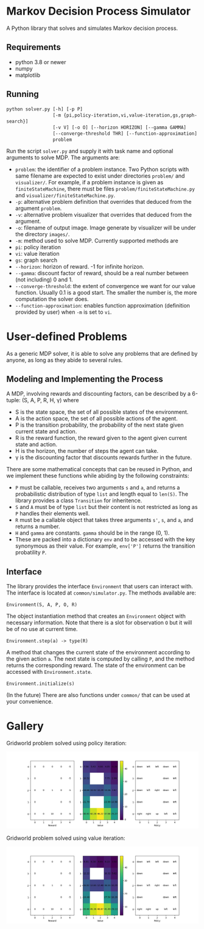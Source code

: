 # Markov Decision Process Simulator

A Python library that solves and simulates Markov decision process.

## Requirements

+ python 3.8 or newer
+ numpy
+ matplotlib

## Running

```
python solver.py [-h] [-p P]
                 [-m {pi,policy-iteration,vi,value-iteration,gs,graph-search}]
                 [-v V] [-o O] [--horizon HORIZON] [--gamma GAMMA]
                 [--converge-threshold THR] [--function-approximation]
                 problem

```

Run the script ```solver.py``` and supply it with task name and optional arguments to solve MDP. The arguments are:

+ ```problem```: the identifier of a problem instance. Two Python scripts with same filename are expected to exist under directories ```problem/``` and ```visualizer/```. For example, if a problem instance is given as ```finiteStateMachine```, there must be files ```problem/finiteStateMachine.py``` and ```visualizer/finiteStateMachine.py```.
+ ```-p```: alternative problem definition that overrides that deduced from the argument ```problem```.
+ ```-v```: alternative problem visualizer that overrides that deduced from the argument.
+ ```-o```: filename of output image. Image generate by visualizer will be under the directory ```images/```.
+ ```-m```: method used to solve MDP. Currently supported methods are
 + ```pi```: policy iteration
 + ```vi```: value iteration
 + ```gs```: graph search
+ ```--horizon```: horizon of reward. -1 for infinite horizon.
+ ```--gamma```: discount factor of reward, should be a real number between (not including) 0 and 1.
+ ```--converge-threshold```: the extent of convergence we want for our value function. Usually 0.1 is a good start. The smaller the number is, the more computation the solver does.
+ ```--function-approximation```: enables function approximation (definition provided by user) when ```-m``` is set to ```vi```.

# User-defined Problems

As a generic MDP solver, it is able to solve any problems that are defined by anyone, as long as they abide to several rules.

## Modeling and Implementing the Process

A MDP, involving rewards and discounting factors, can be described by a 6-tuple: (S, A, P, R, H, γ) where

+ S is the state space, the set of all possible states of the environment.
+ A is the action space, the set of all possible actions of the agent.
+ P is the transition probability, the probability of the next state given current state and action.
+ R is the reward function, the reward given to the agent given current state and action.
+ H is the horizon, the number of steps the agent can take.
+ γ is the discounting factor that discounts rewards further in the future.

There are some mathematical concepts that can be reused in Python, and we implement these functions while abiding by the following constraints:

+ ```P``` must be callable, receives two arguments ```s``` and ```a```, and returns a probabilistic distribution of type ```list``` and length equal to ```len(S)```. The library provides a class ```Transition``` for inheritence.
+ ```S``` and ```A``` must be of type ```list``` but their content is not restricted as long as ```P``` handles their elements well.
+ ```R``` must be a callable object that takes three arguments ```s'```, ```s```, and ```a```, and returns a number.
+ ```H``` and ```gamma``` are constants. ```gamma``` should be in the range (0, 1).
+ These are packed into a dictionary ```env``` and to be accessed with the key synonymous as their value. For example, ```env['P']``` returns the transition probatility ```P```.

## Interface

The library provides the interface ```Environment``` that users can interact with. The interface is located at ```common/simulator.py```. The methods available are:

```
Environment(S, A, P, O, R)
```

The object instantiation method that creates an ```Environment``` object with necessary information. Note that there is a slot for observation ```O``` but it will be of no use at current time.

```
Environment.step(a) -> type(R)
```

A method that changes the current state of the environment according to the given action ```a```. The next state is computed by calling ```P```, and the method returns the corresponding reward. The state of the environment can be accessed with ```Environment.state```.

```
Environment.initialize(s)
```

(In the future) There are also functions under ```common/``` that can be used at your convenience.

# Gallery

Gridworld problem solved using policy iteration:

![](images/gridworld_policyIteration.jpg)

Gridworld problem solved using value iteration:

![](images/gridworld_valueIteration.jpg)

<!-- press control+shift+M for markdown preview -->
